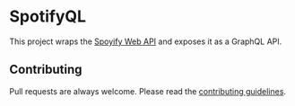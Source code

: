 # SpotifyQL

This project wraps the [Spoyify Web API](https://developer.spotify.com/documentation/web-api/)
and exposes it as a GraphQL API.

## Contributing

Pull requests are always welcome. Please read the [contributing guidelines](.github/CONTRIBUTING.md).
